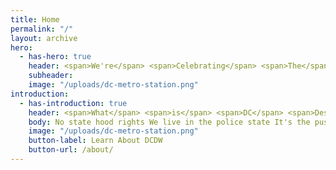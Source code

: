 ```yaml
---
title: Home
permalink: "/"
layout: archive
hero:
  - has-hero: true
    header: <span>We're</span> <span>Celebrating</span> <span>The</span> <span>Voices</span> <span>of</span> <span>DC's</span> <span>Creative</span> <span>Community</span>
    subheader:
    image: "/uploads/dc-metro-station.png"
introduction:
  - has-introduction: true
    header: <span>What</span> <span>is</span> <span>DC</span> <span>Design</span> <span>Week</span> <span>?</span>
    body: No state hood rights We live in the police state It's the push and pull that allows us to be great To look this crooked system right in the eyes and still see straight The victory's just ahead, ain't no way we can turn back now Its time to round up your troops and lace up your boots Let us show you how Then put your best foot forward And March On March on Washington March On March on Washington, march on....
    image: "/uploads/dc-metro-station.png"
    button-label: Learn About DCDW
    button-url: /about/
---
```


